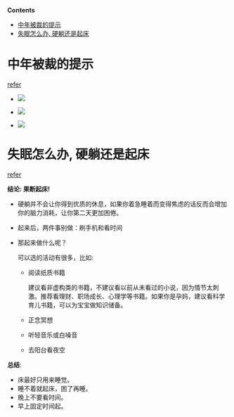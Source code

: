 <!-- START doctoc generated TOC please keep comment here to allow auto update -->
<!-- DON'T EDIT THIS SECTION, INSTEAD RE-RUN doctoc TO UPDATE -->
**Contents**

- [中年被裁的提示](#%E4%B8%AD%E5%B9%B4%E8%A2%AB%E8%A3%81%E7%9A%84%E6%8F%90%E7%A4%BA)
- [失眠怎么办, 硬躺还是起床](#%E5%A4%B1%E7%9C%A0%E6%80%8E%E4%B9%88%E5%8A%9E-%E7%A1%AC%E8%BA%BA%E8%BF%98%E6%98%AF%E8%B5%B7%E5%BA%8A)

<!-- END doctoc generated TOC please keep comment here to allow auto update -->

# 中年被裁的提示

[refer](https://mp.weixin.qq.com/s/QY-EKJ98Wb1tQaYqm9COaw)

- ![](https://ipic-1300911741.oss-cn-shanghai.aliyuncs.com/2020-05-14-044401.jpg)

- ![](https://ipic-1300911741.oss-cn-shanghai.aliyuncs.com/2020-05-14-044438.jpg)

- ![](https://ipic-1300911741.oss-cn-shanghai.aliyuncs.com/2020-05-14-044447.jpg)

# 失眠怎么办, 硬躺还是起床

[refer](https://mp.weixin.qq.com/s/i6jJSvaqdqXmYXbfCO5lTw)

**结论: 果断起床!**

- 硬躺并不会让你得到优质的休息，如果你着急睡着而变得焦虑的话反而会增加你的脑力消耗，让你第二天更加困倦。

- 起来后，两件事别做：刷手机和看时间

- 那起来做什么呢？

  可以选的活动有很多，比如:
  
  - 阅读纸质书籍
  
    建议看非虚构类的书籍，不建议看以前从未看过的小说，因为情节太刺激。推荐看理财、职场成长、心理学等书籍。如果你是孕妈，建议看科学育儿书籍，可以为宝宝做知识储备。
  
  - 正念冥想
  
  - 听轻音乐或白噪音
  
  - 去阳台看夜空

**总结**: 

- 床最好只用来睡觉。
- 睡不着就起床，困了再睡。
- 晚上不要看时间。 
- 早上固定时间起。



